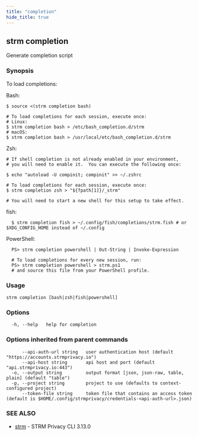 ```yaml
---
title: "completion"
hide_title: true
---
```

## strm completion

Generate completion script

### Synopsis

To load completions:

Bash:
```
$ source <(strm completion bash)

# To load completions for each session, execute once:
# Linux:
$ strm completion bash > /etc/bash_completion.d/strm
# macOS:
$ strm completion bash > /usr/local/etc/bash_completion.d/strm
```
Zsh:

```
# If shell completion is not already enabled in your environment,
# you will need to enable it.  You can execute the following once:

$ echo "autoload -U compinit; compinit" >> ~/.zshrc

# To load completions for each session, execute once:
$ strm completion zsh > "${fpath[1]}/_strm"

# You will need to start a new shell for this setup to take effect.
```
fish:

```
  $ strm completion fish > ~/.config/fish/completions/strm.fish # or $XDG_CONFIG_HOME instead of ~/.config
```

PowerShell:

```
  PS> strm completion powershell | Out-String | Invoke-Expression

  # To load completions for every new session, run:
  PS> strm completion powershell > strm.ps1
  # and source this file from your PowerShell profile.
```

### Usage


```
strm completion [bash|zsh|fish|powershell]
```

### Options

```
  -h, --help   help for completion
```

### Options inherited from parent commands

```
      --api-auth-url string   user authentication host (default "https://accounts.strmprivacy.io")
      --api-host string       api host and port (default "api.strmprivacy.io:443")
  -o, --output string         output format [json, json-raw, table, plain] (default "table")
  -p, --project string        project to use (defaults to context-configured project)
      --token-file string     token file that contains an access token (default is $HOME/.config/strmprivacy/credentials-<api-auth-url>.json)
```

### SEE ALSO

* [strm](docs/04-reference/01-cli-reference/strm/index.md)	 - STRM Privacy CLI 3.13.0

